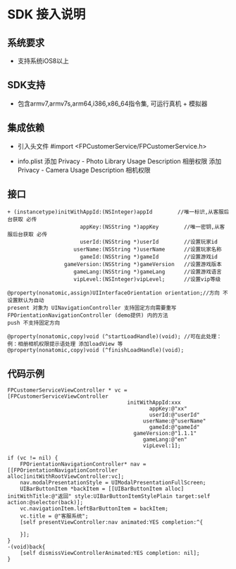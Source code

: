 
SDK 接入说明
=
系统要求
-

   *  支持系统iOS8以上

SDK支持
-
   *  包含armv7,armv7s,arm64,i386,x86_64指令集, 可运行真机 + 模拟器 

集成依赖
-

   *  引入头文件 #import <FPCustomerService/FPCustomerService.h>
    
   *  info.plist 添加  Privacy - Photo Library Usage Description  相册权限
               添加  Privacy - Camera Usage Description  相机权限
         
    
接口
-

    + (instancetype)initWithAppId:(NSInteger)appId        //唯一标识,从客服后台获取 必传
                           appKey:(NSString *)appKey        //唯一密钥,从客服后台获取 必传
                           userId:(NSString *)userId        //设置玩家id
                         userName:(NSString *)userName      //设置玩家名称
                           gameId:(NSString *)gameId        //设置游戏id
                      gameVersion:(NSString *)gameVersion   //设置游戏版本
                         gameLang:(NSString *)gameLang      //设置游戏语言
                         vipLevel:(NSInteger)vipLevel;      //设置vip等级
   
    @property(nonatomic,assign)UIInterfaceOrientation orientation;//方向 不设置默认为自动
    present 对象为 UINavigationController 支持固定方向需要重写 FPOrientationNavigationController (demo提供) 内的方法
    push 不支持固定方向
    
    @property(nonatomic,copy)void (^startLoadHandle)(void); //可在此处理：   例：相册相机权限提示语处理 添加loadView 等
    @property(nonatomic,copy)void (^finishLoadHandle)(void); 
    
代码示例
-

    FPCustomerServiceViewController * vc = [FPCustomerServiceViewController
                                          initWithAppId:xxx
                                                 appKey:@"xx"
                                                 userId:@"userId"
                                               userName:@"userName"
                                                 gameId:@"gameId"
                                            gameVersion:@"1.1.1"
                                               gameLang:@"en"
                                               vipLevel:1];
                                               
    if (vc != nil) {
        FPOrientationNavigationController* nav = [[FPOrientationNavigationController alloc]initWithRootViewController:vc];
        nav.modalPresentationStyle = UIModalPresentationFullScreen;
        UIBarButtonItem *backItem = [[UIBarButtonItem alloc] initWithTitle:@"返回" style:UIBarButtonItemStylePlain target:self action:@selector(back)];
        vc.navigationItem.leftBarButtonItem = backItem;
        vc.title = @"客服系统";
        [self presentViewController:nav animated:YES completion:^{
            
        }];
    }
    -(void)back{
        [self dismissViewControllerAnimated:YES completion: nil];
    }
 

